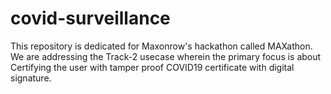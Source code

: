 # covid-surveillance
 This repository is dedicated for Maxonrow's hackathon called MAXathon. We are addressing the Track-2 usecase wherein the primary focus is about Certifying the user with tamper proof COVID19 certificate with digital signature.
